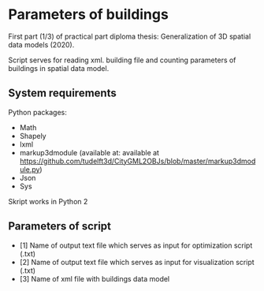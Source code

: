 # Parameters of buildings

First part (1/3) of practical part diploma thesis: Generalization of 3D spatial data models (2020).

Script serves for reading xml. building file and counting parameters of buildings in spatial data model. 


## System requirements

Python packages:

* Math
* Shapely
* lxml
* markup3dmodule (available at: available at https://github.com/tudelft3d/CityGML2OBJs/blob/master/markup3dmodule.py)
* Json
* Sys

Skript works in Python 2 


## Parameters of script

* [1] Name of output text file which serves as input for optimization script (.txt)
* [2] Name of output text file which serves as input for visualization script (.txt)
* [3] Name of xml file with buildings data model
